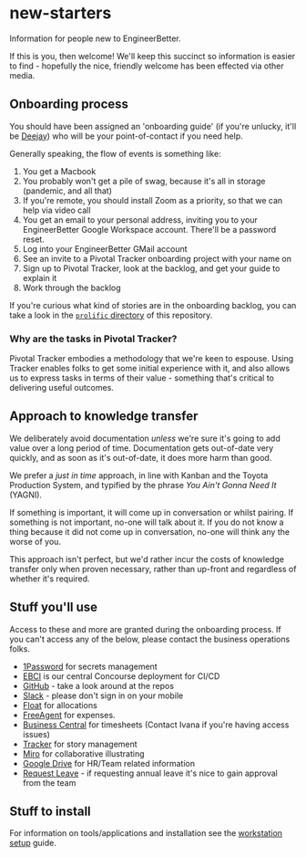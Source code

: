 # new-starters

Information for people new to EngineerBetter.

If this is you, then welcome! We'll keep this succinct so information is easier to find - hopefully the nice, friendly welcome has been effected via other media.

## Onboarding process

You should have been assigned an 'onboarding guide' (if you're unlucky, it'll be [Deejay](https://www.linkedin.com/in/danieljoneseb/)) who will be your point-of-contact if you need help.

Generally speaking, the flow of events is something like:

1. You get a Macbook
1. You probably won't get a pile of swag, because it's all in storage (pandemic, and all that)
1. If you're remote, you should install Zoom as a priority, so that we can help via video call
1. You get an email to your personal address, inviting you to your EngineerBetter Google Workspace account. There'll be a password reset.
1. Log into your EngineerBetter GMail account
1. See an invite to a Pivotal Tracker onboarding project with your name on
1. Sign up to Pivotal Tracker, look at the backlog, and get your guide to explain it
1. Work through the backlog

If you're curious what kind of stories are in the onboarding backlog, you can take a look in the [`prolific` directory](/prolific/) of this repository.

### Why are the tasks in Pivotal Tracker?

Pivotal Tracker embodies a methodology that we're keen to espouse. Using Tracker enables folks to get some initial experience with it, and also allows us to express tasks in terms of their value - something that's critical to delivering useful outcomes.

## Approach to knowledge transfer

We deliberately avoid documentation _unless_ we're sure it's going to add value over a long period of time. Documentation gets out-of-date very quickly, and as soon as it's out-of-date, it does more harm than good.

We prefer a _just in time_ approach, in line with Kanban and the Toyota Production System, and typified by the phrase _You Ain't Gonna Need It_ (YAGNI).

If something is important, it will come up in conversation or whilst pairing. If something is not important, no-one will talk about it. If you do not know a thing because it did not come up in conversation, no-one will think any the worse of you.

This approach isn't perfect, but we'd rather incur the costs of knowledge transfer only when proven necessary, rather than up-front and regardless of whether it's required.

## Stuff you'll use

Access to these and more are granted during the onboarding process. If you can't access any of the below, please contact the business operations folks.

* [1Password](https://engineerbetter.1password.com) for secrets management
* [EBCI](https://ci.engineerbetter.com) is our central Concourse deployment for CI/CD
* [GitHub](https://github.com/EngineerBetter) - take a look around at the repos
* [Slack](https://engineerbetter.slack.com) - please don't sign in on your mobile
* [Float](https://engineerbetter.float.com) for allocations
* [FreeAgent](https://engineerbetter.freeagent.com) for expenses.
* [Business Central](https://businesscentral.dynamics.com/DKProd/) for timesheets (Contact Ivana if you're having access issues)
* [Tracker](https://www.pivotaltracker.com) for story management
* [Miro](https://miro.com) for collaborative illustrating
* [Google Drive](https://drive.google.com/drive/folders/1qKZKCuIK9jF_skUv5R0mF7f9MoSYxu8e) for HR/Team related information
* [Request Leave](https://docs.google.com/forms/d/e/1FAIpQLSdl04LSm1mUzdE1uVw2ZZAQQK_HBS4fOEfldrub0MnvYDBW3A/viewform) - if requesting annual leave it's nice to gain approval from the team

## Stuff to install

For information on tools/applications and installation see the [workstation setup](workstation-setup/setup.md) guide.
